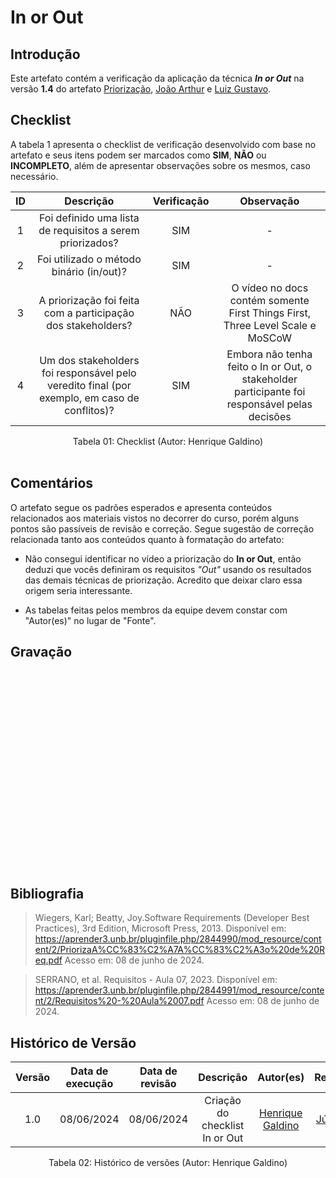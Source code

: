 # In or Out

## Introdução

Este artefato contém a verificação da aplicação da técnica ***In or Out*** na versão **1.4** do artefato [Priorização](https://requisitos-de-software.github.io/2024.1-DiarioOficialdaUniao/modelagem/modelagemAgil/nfr_framework/), [João Arthur](https://github.com/joao-artl) e [Luiz Gustavo](https://github.com/LuizGust4vo).

## Checklist

A tabela 1 apresenta o checklist de verificação desenvolvido com base no artefato e seus itens podem ser marcados como **SIM**, **NÃO** ou **INCOMPLETO**, além de apresentar observações sobre os mesmos, caso necessário.

| ID | Descrição | Verificação | Observação |
| :--: | :-----: | :---------: | :--------: |
| 1 | Foi definido uma lista de requisitos a serem priorizados? | SIM | - |
| 2 | Foi utilizado o método binário (in/out)? | SIM | - |
| 3 | A priorização foi feita com a participação dos stakeholders? | NÃO | O vídeo no docs contém somente First Things First, Three Level Scale e MoSCoW |
| 4 | Um dos stakeholders foi responsável pelo veredito final (por exemplo, em caso de conflitos)? | SIM | Embora não tenha feito o In or Out, o stakeholder participante foi responsável pelas decisões |



<div align="center">
<figcaption align="center">Tabela 01: Checklist (Autor: Henrique Galdino)</figcaption>
</div>
<br/>

## Comentários

O artefato segue os padrões esperados e apresenta conteúdos relacionados aos materiais vistos no decorrer do curso, porém alguns pontos são passíveis de revisão e correção. Segue sugestão de correção relacionada tanto aos conteúdos quanto à formatação do artefato:

- Não consegui identificar no vídeo a priorização do **In or Out**, então deduzi que vocês definiram os requisitos *"Out"* usando os resultados das demais técnicas de priorização. Acredito que deixar claro essa origem seria interessante.

- As tabelas feitas pelos membros da equipe devem constar com "Autor(es)" no lugar de "Fonte".

## Gravação 

<iframe width="560" height="315" src="" title="YouTube video player" frameborder="0" allow="accelerometer; autoplay; clipboard-write; encrypted-media; gyroscope; picture-in-picture; web-share" allowfullscreen></iframe>


## Bibliografia

>  Wiegers, Karl; Beatty, Joy.Software Requirements (Developer Best Practices), 3rd Edition, Microsoft Press, 2013. Disponível em: <https://aprender3.unb.br/pluginfile.php/2844990/mod_resource/content/2/PriorizaA%CC%83%C2%A7A%CC%83%C2%A3o%20de%20Req.pdf> Acesso em: 08 de junho de 2024.

> SERRANO, et al. Requisitos - Aula 07, 2023. Disponível em: <https://aprender3.unb.br/pluginfile.php/2844991/mod_resource/content/2/Requisitos%20-%20Aula%2007.pdf> Acesso em: 08 de junho de 2024.

## Histórico de Versão

| Versão | Data de execução | Data de revisão |  Descrição                          | Autor(es)                                           | Revisor(es)                                           |
| :----: | :--------------: | :-------------: | :---------------------------------: | :-------------------------------------------------: | :---------------------------------------------------: |
| 1.0    | 08/06/2024       | 08/06/2024      | Criação do checklist In or Out  | [Henrique Galdino](https://github.com/hgaldino05)   | [Júlio César](https://github.com/Julio1099)         |

<div align="center">
<figcaption align="center">Tabela 02: Histórico de versões (Autor: Henrique Galdino)</figcaption>
</div>
<br/>